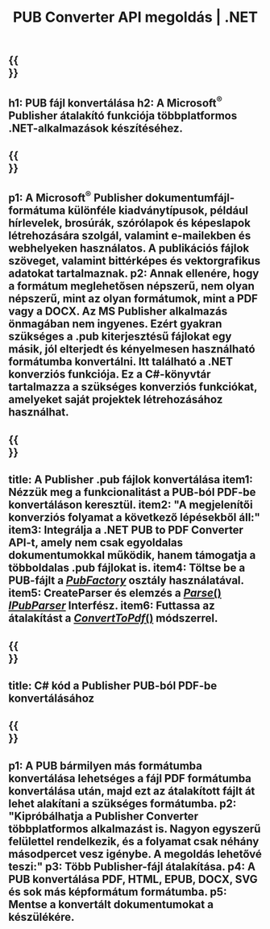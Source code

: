 ﻿---
translation: true
template: /_templates/conversion-net.md
title: PUB Converter API megoldás | .NET
url: /net/conversion/
description: Konvertálja a Microsoft Publisher fájlokat programozottan a C# könyvtáron keresztül. Egyszerű API-megoldás saját PUB-konverter .NET projekt létrehozásához.
metakeywords: pub net converter, convert pub file net, pub c# converter, convert pub file c#
family: pub
platformtag: net
feature: conversion
---

{{<section banner>}}
---
h1: PUB fájl konvertálása
h2: A Microsoft<sup>®</sup> Publisher átalakító funkciója többplatformos .NET-alkalmazások készítéséhez.
---

{{<section overview>}}
---
p1: A Microsoft<sup>®</sup> Publisher dokumentumfájl-formátuma különféle kiadványtípusok, például hírlevelek, brosúrák, szórólapok és képeslapok létrehozására szolgál, valamint e-mailekben és webhelyeken használatos. A publikációs fájlok szöveget, valamint bittérképes és vektorgrafikus adatokat tartalmaznak.
p2: Annak ellenére, hogy a formátum meglehetősen népszerű, nem olyan népszerű, mint az olyan formátumok, mint a PDF vagy a DOCX. Az MS Publisher alkalmazás önmagában nem ingyenes. Ezért gyakran szükséges a .pub kiterjesztésű fájlokat egy másik, jól elterjedt és kényelmesen használható formátumba konvertálni. Itt található a .NET konverziós funkciója. Ez a C#-könyvtár tartalmazza a szükséges konverziós funkciókat, amelyeket saját projektek létrehozásához használhat.
---

{{<section feature1>}}
---
title: A Publisher .pub fájlok konvertálása
item1: Nézzük meg a funkcionalitást a PUB-ból PDF-be konvertáláson keresztül.
item2: "A megjelenítői konverziós folyamat a következő lépésekből áll:"
item3: Integrálja a .NET PUB to PDF Converter API-t, amely nem csak egyoldalas dokumentumokkal működik, hanem támogatja a többoldalas .pub fájlokat is.
item4: Töltse be a PUB-fájlt a [*PubFactory*](https://reference.aspose.com/pub/net/aspose.pub/pubfactory//) osztály használatával.
item5: CreateParser és elemzés a [*Parse*()](https://reference.aspose.com/pub/net/aspose.pub/ipubparser//parse/) [*IPubParser*](https://reference.aspose.com/pub/net/aspose.pub/ipubparser//) Interfész.
item6: Futtassa az átalakítást a [*ConvertToPdf*()](https://reference.aspose.com/pub/net/aspose.pub/ipdfconverter//converttopdf/) módszerrel.
---

{{<section codeexample>}}
---
title: C# kód a Publisher PUB-ból PDF-be konvertálásához
---

{{<section summary>}}
---
p1: A PUB bármilyen más formátumba konvertálása lehetséges a fájl PDF formátumba konvertálása után, majd ezt az átalakított fájlt át lehet alakítani a szükséges formátumba.
p2: "Kipróbálhatja a Publisher Converter többplatformos alkalmazást is. Nagyon egyszerű felülettel rendelkezik, és a folyamat csak néhány másodpercet vesz igénybe. A megoldás lehetővé teszi:"
p3: Több Publisher-fájl átalakítása.
p4: A PUB konvertálása PDF, HTML, EPUB, DOCX, SVG és sok más képformátum formátumba.
p5: Mentse a konvertált dokumentumokat a készülékére.
---
